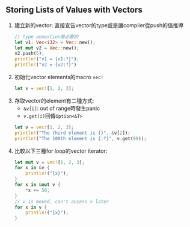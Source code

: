 ## Storing Lists of Values with Vectors
1. 建立新的vector: 直接宣告vector的type或是讓compiler從push的值推導
	```rust
    // type annoation是必要的
    let v1: Vec<i32> = Vec::new();
    let mut v2 = Vec::new();
    v2.push(5);
    println!("v1 = {v1:?}");
    println!("v2 = {v2:?}")
	```
2. 初始化vector elements的macro `vec!`
	```rust
    let v = vec![1, 2, 3];
	```
3. 存取vector的element有二種方式:
	- `&v[i]`: out of range時發生panic
	- `v.get(i)`回傳`Option<&T>`
	```rust
    let v = vec![1, 2, 3];
    println!("The third element is {}", &v[2]);
    println!("The 100th element is {:?}", v.get(99));
	```
4. 比較以下三種for loop的vector iterator:
	```rust
    let mut v = vec![1, 2, 3];
    for x in &v {
        println!("{x}");
    }
    for x in &mut v {
        *x += 50;
    }
	// v is moved, can't access v later
    for x in v {
        println!("{x}");
    }
	```
